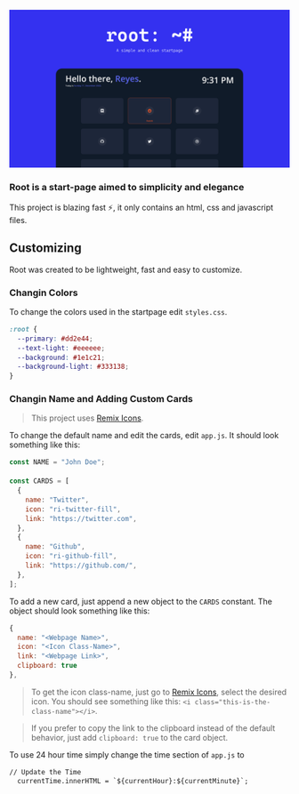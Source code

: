![](./assets/header.png)

### Root is a start-page aimed to simplicity and elegance

This project is blazing fast :zap:, it only contains an html, css and javascript files.

## Customizing

Root was created to be lightweight, fast and easy to customize.

### Changin Colors

To change the colors used in the startpage edit `styles.css`.

```css
:root {
  --primary: #dd2e44;
  --text-light: #eeeeee;
  --background: #1e1c21;
  --background-light: #333138;
}
```

### Changin Name and Adding Custom Cards

> This project uses [Remix Icons](https://remixicon.com/).

To change the default name and edit the cards, edit `app.js`. It should look something like this:

```js
const NAME = "John Doe";

const CARDS = [
  {
    name: "Twitter",
    icon: "ri-twitter-fill",
    link: "https://twitter.com",
  },
  {
    name: "Github",
    icon: "ri-github-fill",
    link: "https://github.com/",
  },
];
```

To add a new card, just append a new object to the `CARDS` constant. The object should look something like this:

```js
{
  name: "<Webpage Name>",
  icon: "<Icon Class-Name>",
  link: "<Webpage Link>",
  clipboard: true
},
```

> To get the icon class-name, just go to [Remix Icons](https://remixicon.com/), select the desired icon. You should see something like this: `<i class="this-is-the-class-name"></i>`.

> If you prefer to copy the link to the clipboard instead of the default behavior, just add `clipboard: true` to the card object.

To use 24 hour time simply change the time section of `app.js` to
```
// Update the Time
  currentTime.innerHTML = `${currentHour}:${currentMinute}`;
```
